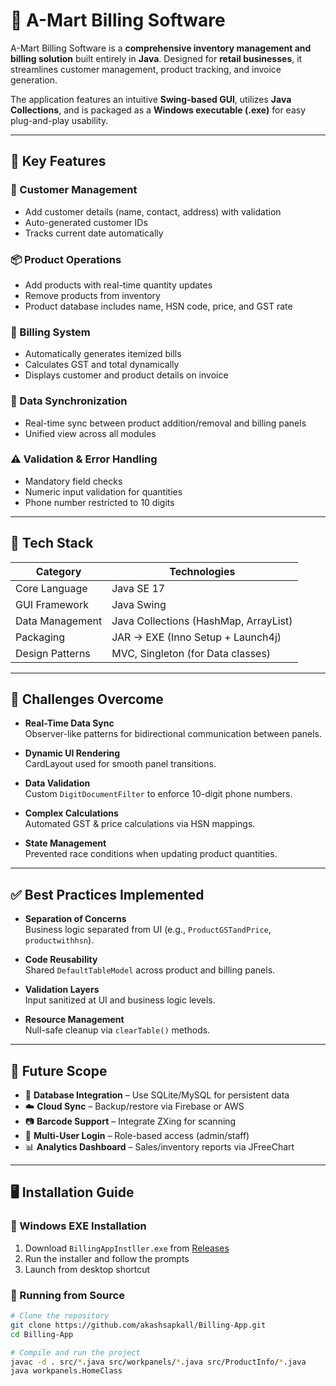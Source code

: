 # 🧾 A-Mart Billing Software

A-Mart Billing Software is a **comprehensive inventory management and billing solution** built entirely in **Java**. Designed for **retail businesses**, it streamlines customer management, product tracking, and invoice generation.

The application features an intuitive **Swing-based GUI**, utilizes **Java Collections**, and is packaged as a **Windows executable (.exe)** for easy plug-and-play usability.

---

## 📌 Key Features

### 👤 Customer Management
- Add customer details (name, contact, address) with validation
- Auto-generated customer IDs
- Tracks current date automatically

### 📦 Product Operations
- Add products with real-time quantity updates
- Remove products from inventory
- Product database includes name, HSN code, price, and GST rate

### 🧾 Billing System
- Automatically generates itemized bills
- Calculates GST and total dynamically
- Displays customer and product details on invoice

### 🔄 Data Synchronization
- Real-time sync between product addition/removal and billing panels
- Unified view across all modules

### ⚠️ Validation & Error Handling
- Mandatory field checks
- Numeric input validation for quantities
- Phone number restricted to 10 digits

---

## 🧰 Tech Stack

| Category         | Technologies                             |
|------------------|------------------------------------------|
| Core Language     | Java SE 17                               |
| GUI Framework     | Java Swing                               |
| Data Management   | Java Collections (HashMap, ArrayList)    |
| Packaging         | JAR → EXE (Inno Setup + Launch4j)        |
| Design Patterns   | MVC, Singleton (for Data classes)        |

---

## 🚧 Challenges Overcome

- **Real-Time Data Sync**  
  Observer-like patterns for bidirectional communication between panels.

- **Dynamic UI Rendering**  
  CardLayout used for smooth panel transitions.

- **Data Validation**  
  Custom `DigitDocumentFilter` to enforce 10-digit phone numbers.

- **Complex Calculations**  
  Automated GST & price calculations via HSN mappings.

- **State Management**  
  Prevented race conditions when updating product quantities.

---

## ✅ Best Practices Implemented

- **Separation of Concerns**  
  Business logic separated from UI (e.g., `ProductGSTandPrice`, `productwithhsn`).

- **Code Reusability**  
  Shared `DefaultTableModel` across product and billing panels.

- **Validation Layers**  
  Input sanitized at UI and business logic levels.

- **Resource Management**  
  Null-safe cleanup via `clearTable()` methods.

---

## 🚀 Future Scope

- 💾 **Database Integration** – Use SQLite/MySQL for persistent data
- ☁️ **Cloud Sync** – Backup/restore via Firebase or AWS
- 📷 **Barcode Support** – Integrate ZXing for scanning
- 🔐 **Multi-User Login** – Role-based access (admin/staff)
- 📊 **Analytics Dashboard** – Sales/inventory reports via JFreeChart

---

## 🖥 Installation Guide

### 🔹 Windows EXE Installation

1. Download `BillingAppInstller.exe` from [Releases](2.4)
2. Run the installer and follow the prompts
3. Launch from desktop shortcut

### 🔹 Running from Source

```bash
# Clone the repository
git clone https://github.com/akashsapkall/Billing-App.git
cd Billing-App

# Compile and run the project
javac -d . src/*.java src/workpanels/*.java src/ProductInfo/*.java
java workpanels.HomeClass

